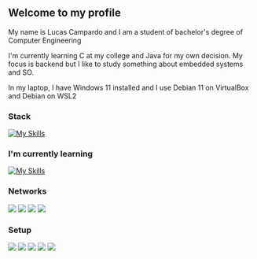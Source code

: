 ## Welcome to my profile

My name is Lucas Campardo and I am a student of bachelor's degree of Computer Engineering

I'm currently learning C at my college and Java for my own decision. My focus is backend but I like to study something about embedded systems and SO.

In my laptop, I have Windows 11 installed and I use Debian 11 on VirtualBox and Debian on WSL2

  
  <!-- TECNOLOGIAS QUE TENHO DOMÍNIO -->
  ### Stack
[![My Skills](https://skillicons.dev/icons?i=git,mysql,linux&perline=5)](https://skillicons.dev)

  ### I'm currently learning
  [![My Skills](https://skillicons.dev/icons?i=java,c&perline=5)](https://skillicons.dev)

<!-- INFORMAÇÕES ADICIONAIS -->
### Networks
  <a href="https://www.linkedin.com/in/lucascampardo/" target="_blank"><img src="https://img.shields.io/badge/-LinkedIn-%230077B5?style=for-the-badge&logo=linkedin&logoColor=white" target="_blank"></a>
  <a href="mailto:lucascampardo@outlook.com" target="_blank"><img src="https://img.shields.io/badge/Microsoft_Outlook-0078D4?style=for-the-badge&logo=microsoft-outlook&logoColor=white" target="_blank"></a>
  <a href="https://www.twitter.com/proglucas_" target="_blank"><img src="https://img.shields.io/badge/Twitter-1DA1F2?style=for-the-badge&logo=twitter&logoColor=white"></a>
  <a href="https://dev.to/lucascampardo" target="_blank"><img src="https://img.shields.io/badge/dev.to-0A0A0A?style=for-the-badge&logo=dev.to&logoColor=white"></a>

### Setup
  <img src="https://img.shields.io/badge/lenovo%20laptop-E2231A?style=for-the-badge&logo=lenovo&logoColor=white"></a>
  <a href="#" target="_blank"><img src="https://img.shields.io/badge/Windows_11-0078d4?style=for-the-badge&logo=windows-11&logoColor=white"></a>
  <a href="#" target="_blank"><img src="https://img.shields.io/badge/Debian-A81D33?style=for-the-badge&logo=debian&logoColor=white"></a>
  <a href="#" target="_blank"><img src="https://img.shields.io/badge/VSCode-0078D4?style=for-the-badge&logo=visual%20studio%20code&logoColor=white"></a>
  <a href="#" target="_blank"><img src="https://img.shields.io/badge/Eclipse-2C2255?style=for-the-badge&logo=eclipse&logoColor=white"></a>
</div>
